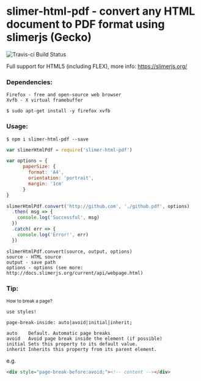 # slimer-html-pdf - convert any HTML document to PDF format using slimerjs (Gecko)
![Travis-ci Build Status](https://api.travis-ci.org/mkopa/slimer-html-pdf.svg?branch=master)

Full support for HTML5 (including FLEX), more info: https://slimerjs.org/

### Dependencies:
```
Firefox - free and open-source web browser
Xvfb - X virtual framebuffer
```
```
$ sudo apt-get install -y firefox xvfb
```
### Usage:
```
$ npm i slimer-html-pdf --save
```
```javascript
var slimerHtmlPdf = require('slimer-html-pdf')

var options = {
      paperSize: {
        format: 'A4',
        orientation: 'portrait',
        margin: '1cm'
      }
}

slimerHtmlPdf.convert('http://github.com', './github.pdf', options)
  .then( msg => {
    console.log('Successful', msg)
  })
  .catch( err => {
    console.log('Error!', err)
  })
```
```
slimerHtmlPdf.convert(source, output, options)
source - HTML source
output - save path
options - options (see more: http://docs.slimerjs.org/current/api/webpage.html)
```
### Tip:
<small>How to break a page?</small>
```
use styles!

page-break-inside: auto|avoid|initial|inherit;

auto	Default. Automatic page breaks
avoid	Avoid page break inside the element (if possible)
initial	Sets this property to its default value.
inherit	Inherits this property from its parent element.
```
e.g.
```html
<div style="page-break-before:avoid;"><!-- content --></div>
```
